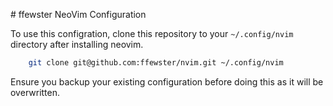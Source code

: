 # ffewster NeoVim Configuration

To use this configration, clone this repository to your `~/.config/nvim` directory after installing neovim.

```bash
    git clone git@github.com:ffewster/nvim.git ~/.config/nvim
```

Ensure you backup your existing configuration before doing this as it will be overwritten.
